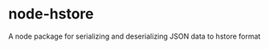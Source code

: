 node-hstore
===========

A node package for serializing and deserializing JSON data to hstore format
